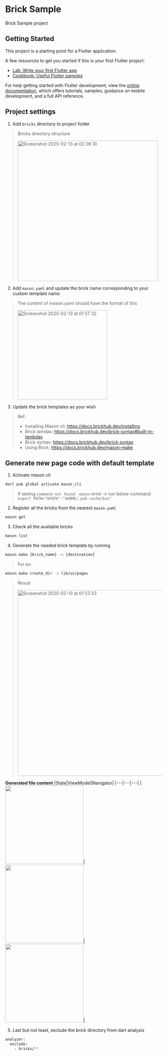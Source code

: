 # Brick Sample

Brick Sample project

## Getting Started

This project is a starting point for a Flutter application.

A few resources to get you started if this is your first Flutter project:

- [Lab: Write your first Flutter app](https://docs.flutter.dev/get-started/codelab)
- [Cookbook: Useful Flutter samples](https://docs.flutter.dev/cookbook)

For help getting started with Flutter development, view the
[online documentation](https://docs.flutter.dev/), which offers tutorials,
samples, guidance on mobile development, and a full API reference.

## Project settings
1. Add `bricks` directory to project folder
> Bricks directory structure
>
> <img width="449" alt="Screenshot 2025-02-13 at 02 06 10" src="https://github.com/user-attachments/assets/e30cf624-85cb-4343-ad13-c97f17631745" />
 
2. Add `mason.yaml` and update the brick name corresponding to your custom template name
> The content of mason.yaml should have the format of this
> 
> <img width="286" alt="Screenshot 2025-02-13 at 01 57 32" src="https://github.com/user-attachments/assets/ce115c5c-605a-4340-953d-ab596e638259" />

3. Update the brick templates as your wish
> Ref:
> - Installing Mason cli: https://docs.brickhub.dev/installing
> - Brick lamdas: https://docs.brickhub.dev/brick-syntax#built-in-lambdas
> - Brick syntax: https://docs.brickhub.dev/brick-syntax
> - Using Brick: https://docs.brickhub.dev/mason-make

## Generate new page code with default template
1. Activate mason cli
```bash
dart pub global activate mason_cli
```
> If seeing `command not found: mason` error -> run below command
> `export PATH="$PATH":"$HOME/.pub-cache/bin"`

2. Register all the bricks from the nearest `mason.yaml`
```bash
mason get
```

3. Check all the available bricks
```bash
mason list
```

4. Generate the needed brick template by running
```bash
mason make {brick_name} -o {destination}
```
> For ex:
```bash
mason make create_dir -o lib/ui/pages  
```

> Result
> 
> <img width="594" alt="Screenshot 2025-02-13 at 01 53 53" src="https://github.com/user-attachments/assets/fb3c53ca-c840-4e8a-bfd4-d9efa62b7a29" />

**Generated file content**
|State|ViewModel|Navigator|
|---|---|---|
|<img src = "https://github.com/user-attachments/assets/e8d87926-2780-4732-8673-117e458f05aa" width = 250/>|<img src = "https://github.com/user-attachments/assets/95305118-5998-4a3e-b1fa-ecadb44be9d0" width = 250/>|<img src = "https://github.com/user-attachments/assets/aaa76cc3-37fa-4140-a7c9-160b773467d4" width = 250/>|

5. Last but not least, exclude the brick directory from dart analysis
```bash
analyzer:
  exclude:
    - bricks/**
```
